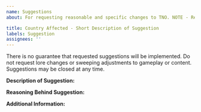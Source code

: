 ```yaml
---
name: Suggestions
about: For requesting reasonable and specific changes to TNO. NOTE - Reasonable and specific changes only

title: Country Affected - Short Description of Suggestion
labels: Suggestion
assignees: ''
---
```

There is no guarantee that requested suggestions will be implemented. Do not request lore changes or sweeping adjustments to gameplay or content. Suggestions may be closed at any time.

**Description of Suggestion:**

**Reasoning Behind Suggestion:**

**Additional Information:**

